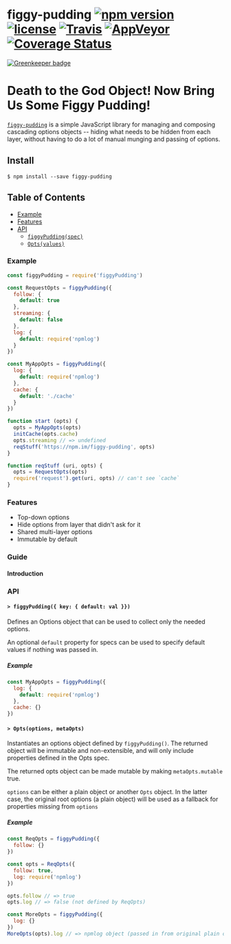 # figgy-pudding [![npm version](https://img.shields.io/npm/v/figgy-pudding.svg)](https://npm.im/figgy-pudding) [![license](https://img.shields.io/npm/l/figgy-pudding.svg)](https://npm.im/figgy-pudding) [![Travis](https://img.shields.io/travis/zkat/figgy-pudding.svg)](https://travis-ci.org/zkat/figgy-pudding) [![AppVeyor](https://ci.appveyor.com/api/projects/status/github/zkat/figgy-pudding?svg=true)](https://ci.appveyor.com/project/zkat/figgy-pudding) [![Coverage Status](https://coveralls.io/repos/github/zkat/figgy-pudding/badge.svg?branch=latest)](https://coveralls.io/github/zkat/figgy-pudding?branch=latest)

[![Greenkeeper badge](https://badges.greenkeeper.io/zkat/figgy-pudding.svg)](https://greenkeeper.io/)

# Death to the God Object! Now Bring Us Some Figgy Pudding!

[`figgy-pudding`](https://github.com/zkat/figgy-pudding) is a simple JavaScript library for managing and composing cascading options objects -- hiding what needs to be hidden from each layer, without having to do a lot of manual munging and passing of options.

## Install

`$ npm install --save figgy-pudding`

## Table of Contents

* [Example](#example)
* [Features](#features)
* [API](#api)
  * [`figgyPudding(spec)`](#figgy-pudding)
  * [`Opts(values)`](#opts)

### Example

```javascript
const figgyPudding = require('figgyPudding')

const RequestOpts = figgyPudding({
  follow: {
    default: true
  },
  streaming: {
    default: false
  },
  log: {
    default: require('npmlog')
  }
})

const MyAppOpts = figgyPudding({
  log: {
    default: require('npmlog')
  },
  cache: {
    default: './cache'
  }
})

function start (opts) {
  opts = MyAppOpts(opts)
  initCache(opts.cache)
  opts.streaming // => undefined
  reqStuff('https://npm.im/figgy-pudding', opts)
}

function reqStuff (uri, opts) {
  opts = RequestOpts(opts)
  require('request').get(uri, opts) // can't see `cache`
}
```

### Features

* Top-down options
* Hide options from layer that didn't ask for it
* Shared multi-layer options
* Immutable by default

### Guide

#### Introduction

### API

#### <a name="figgy-pudding"></a> `> figgyPudding({ key: { default: val }})`

Defines an Options object that can be used to collect only the needed options.

An optional `default` property for specs can be used to specify default values
if nothing was passed in.

##### Example

```javascript
const MyAppOpts = figgyPudding({
  log: {
    default: require('npmlog')
  },
  cache: {}
})
```

#### <a name="opts"></a> `> Opts(options, metaOpts)`

Instantiates an options object defined by `figgyPudding()`. The returned object
will be immutable and non-extensible, and will only include properties defined
in the Opts spec.

The returned opts object can be made mutable by making `metaOpts.mutable` true.

`options` can be either a plain object or another `Opts` object. In the latter
case, the original root options (a plain object) will be used as a fallback
for properties missing from `options`

##### Example

```javascript
const ReqOpts = figgyPudding({
  follow: {}
})

const opts = ReqOpts({
  follow: true,
  log: require('npmlog')
})

opts.follow // => true
opts.log // => false (not defined by ReqOpts)

const MoreOpts = figgyPudding({
  log: {}
})
MoreOpts(opts).log // => npmlog object (passed in from original plain obj)
```
